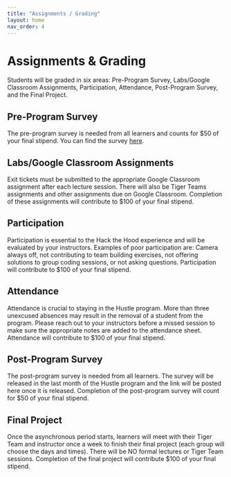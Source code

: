 ```yaml
---
title: "Assignments / Grading"
layout: home
nav_order: 4
---
```

<h1><b>Assignments & Grading</b></h1>

<body>
  <p>Students will be graded in six areas: Pre-Program Survey, Labs/Google Classroom Assignments,	Participation,	Attendance,	Post-Program Survey, and the Final Project.</p>

  <h2>Pre-Program Survey</h2>
    <p>The pre-program survey is needed from all learners and counts for $50 of your final stipend. You can find the survey <a href="https://corexmsp4sy8p6bphbs3.qualtrics.com/jfe/form/SV_868cbkmwljABiSO">here</a>. </p>

  <h2>Labs/Google Classroom Assignments</h2>
    <p>Exit tickets must be submitted to the appropriate Google Classroom assignment after each lecture session. There will also be Tiger Teams assignments and other assignments due on Google Classroom. Completion of these assignments will contribute to $100 of your final stipend.</p>

  <h2>Participation</h2>
    <p>Participation is essential to the Hack the Hood experience and will be evaluated by your instructors. Examples of poor participation are: Camera always off, not contributing to team building exercises, not offering solutions to group coding sessions, or not asking questions. Participation will contribute to $100 of your final stipend. </p>

  <h2>Attendance</h2>
    <p>Attendance is crucial to staying in the Hustle program. More than three unexcused absences may result in the removal of a student from the program. Please reach out to your instructors before a missed session to make sure the appropriate notes are added to the attendance sheet. Attendance will contribute to $100 of your final stipend. </p>

  <h2>Post-Program Survey</h2>
    <p>The post-program survey is needed from all learners. The survey will be released in the last month of the Hustle program and the link will be posted here once it is released. Completion of the post-program survey will count for $50 of your final stipend. </p>

  <h2>Final Project</h2>
    <p>Once the asynchronous period starts, learners will meet with their Tiger Team and instructor once a week to finish their final project (each group will choose the days and times). There will be NO formal lectures or Tiger Team sessions. Completion of the final project will contribute $100 of your final stipend. </p>
</body>
